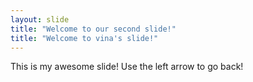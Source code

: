 ```yaml
---
layout: slide
title: "Welcome to our second slide!"
title: "Welcome to vina's slide!"
---
```

This is my awesome slide!
Use the left arrow to go back!

